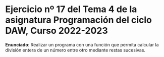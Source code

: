 # Ejercicio nº 17 del Tema 4 de la asignatura Programación del ciclo DAW, Curso 2022-2023
**Enunciado**: Realizar un programa con una función que permita calcular la división entera de un número entre otro mediante restas sucesivas.
